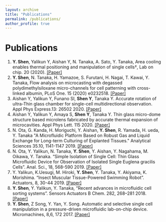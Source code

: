 ```yaml
---
layout: archive
title: "Publications"
permalink: /publications/
author_profile: true
---
```


Publications
=======

1. **Y. Shen**, Yalikun Y, Aishan Y, N. Tanaka, A. Sato, Y. Tanaka, Area cooling enables thermal positioning and manipulation of single cells†, Lab on chip. 20 (2020).
<a href="https://pubs.rsc.org/en/content/articlelanding/2020/lc/d0lc00523a#!divAbstract" target="_blank">[Paper]</a>
2. **Y. Shen**, N. Tanaka, H. Yamazoe, S. Furutani, H. Nagai, T. Kawai, Y. Tanaka, Flow analysis on microcasting with degassed polydimethylsiloxane micro-channels for cell patterning with cross-linked albumin, PLoS One. 15 (2020) e0232518.
<a href="https://journals.plos.org/plosone/article?id=10.1371/journal.pone.0232518" target="_blank">[Paper]</a>
3. Aishan Y, Yalikun Y, Funano SI, **Shen Y**, Tanaka Y. Accurate rotation of ultra-Thin glass chamber for single-cell multidirectional observation. Appl Phys Express.13: 26502 2020.
<a href="https://iopscience.iop.org/article/10.7567/1882-0786/ab626d" target="_blank">[Paper]</a>
4. Aishan Y, Yalikun Y, Amaya S, **Shen Y**, Tanaka Y. Thin glass micro-dome structure based microlens fabricated by accurate thermal expansion of microcavities. Appl Phys Lett. 115 2020.
<a href="https://aip.scitation.org/doi/10.1063/1.5123186" target="_blank">[Paper]</a>
5. N. Ota, G. Kanda, H. Moriguchi, Y. Aishan, **Y. Shen**, R. Yamada, H. ueda, Y. Tanaka "A Microfluidic Platform Based on Robust Gas and Liquid Exchange for Long-term Culturing of Explanted Tissues." Analytical Sciences 35.10, 1141-1147 2019.
<a href="https://www.jstage.jst.go.jp/article/analsci/35/10/35_19P099/_article" target="_blank">[Paper]</a>
6. N. Ota, Y. Yalikun, N. Tanaka, **Y. Shen**, Y. Aishan, Y. Nagahama, M. Oikawa, Y. Tanaka. “Simple Isolation of Single Cell: Thin Glass Microfluidic Device for Observation of Isolated Single Euglena gracilis Cells”. Anal. Sci., 18, 568-590 2019. 
<a href="https://www.jstage.jst.go.jp/article/analsci/35/5/35_18P568/_article/-char/en">[Paper]</a>
7. Y. Yalikun, K.Uesugi, M. Hiroki, **Y. Shen**, Y. Tanaka, Y. Akiyama, K. Morishima. “Insect Muscular Tissue-Powered Swimming Robot”. Actuators, 8, 30-44 2019. 
<a href="https://www.mdpi.com/2076-0825/8/2/30" target="_blank">[Paper]</a>
8. **Y. Shen**, Y. Yalikun, Y. Tanaka, “Recent advances in microfluidic cell sorting systems”. Sensors Actuators B Chem. 282, 268–281 2018. 
<a href="https://www.sciencedirect.com/science/article/abs/pii/S0925400518319798" target="_blank">[Paper]</a>
9. **Y. Shen**, Z Song, Y. Yan, Y. Song. Automatic and selective single cell manipulation in a pressure-driven microfluidic lab-on-chip device. Micromachines, 8,6, 172 2017.
<a href="https://www.mdpi.com/2072-666X/8/6/172" target="_blank">[Paper]</a>
